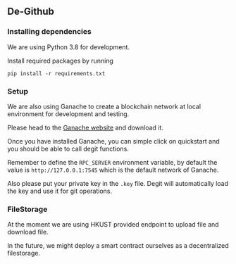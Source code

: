 ## De-Github

### Installing dependencies
We are using Python 3.8 for development.

Install required packages by running
```
pip install -r requirements.txt
```

### Setup
We are also using Ganache to create a blockchain network at local environment for development and testing.

Please head to the [Ganache website](https://trufflesuite.com/ganache/) and download it.

Once you have installed Ganache, you can simple click on quickstart and you should be able to call degit functions.

Remember to define the `RPC_SERVER` environment variable, by default the value is `http://127.0.0.1:7545` which is the default network of Ganache.

Also please put your private key in the `.key` file. Degit will automatically load the key and use it for git operations.

### FileStorage
At the moment we are using HKUST provided endpoint to upload file and download file. 

In the future, we might deploy a smart contract ourselves as a decentralized filestorage.